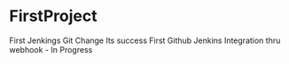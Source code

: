 # FirstProject
First Jenkings Git Change
Its success
First Github Jenkins Integration thru webhook - In Progress
